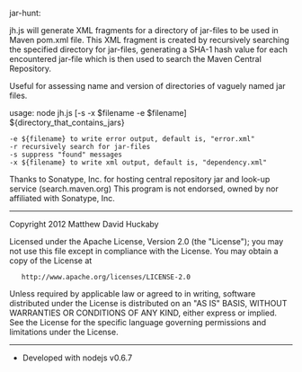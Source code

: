 jar-hunt:

jh.js will generate <dependency> XML fragments for a directory of jar-files to be used in Maven pom.xml file.
This XML fragment is created by recursively searching the specified directory for jar-files,
generating a SHA-1 hash value for each encountered jar-file which is then used to search the Maven Central Repository.

Useful for assessing name and version of directories of vaguely named jar files.

usage:
	node jh.js [-s -x $filename -e $filename] ${directory_that_contains_jars}
	
	-e ${filename} to write error output, default is, "error.xml"
	-r recursively search for jar-files
	-s suppress "found" messages
	-x ${filename} to write xml output, default is, "dependency.xml"


Thanks to Sonatype, Inc. for hosting central repository jar and look-up service (search.maven.org)
This program is not endorsed, owned by nor affiliated with Sonatype, Inc.

---

Copyright 2012 Matthew David Huckaby

   Licensed under the Apache License, Version 2.0 (the "License");
   you may not use this file except in compliance with the License.
   You may obtain a copy of the License at

       http://www.apache.org/licenses/LICENSE-2.0

   Unless required by applicable law or agreed to in writing, software
   distributed under the License is distributed on an "AS IS" BASIS,
   WITHOUT WARRANTIES OR CONDITIONS OF ANY KIND, either express or implied.
   See the License for the specific language governing permissions and
   limitations under the License.

---

- Developed with nodejs v0.6.7
